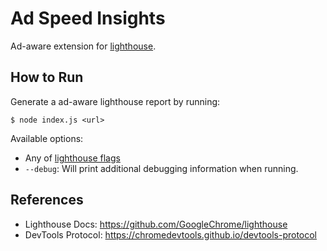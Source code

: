 # Ad Speed Insights

Ad-aware extension for [lighthouse](https://github.com/GoogleChrome/lighthouse).

## How to Run

Generate a ad-aware lighthouse report by running:

```shell
$ node index.js <url>
```

Available options:
-   Any of [lighthouse flags](https://github.com/GoogleChrome/lighthouse/#cli-options)
-   `--debug`: Will print additional debugging information when running.

## References

-   Lighthouse Docs: https://github.com/GoogleChrome/lighthouse
-   DevTools Protocol: https://chromedevtools.github.io/devtools-protocol
